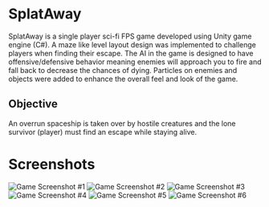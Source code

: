 # SplatAway
SplatAway is a single player sci-fi FPS game developed using Unity game engine (C#). A maze like level layout design was implemented to challenge players when finding their escape. The AI in the game is designed to have offensive/defensive behavior meaning enemies will approach you to fire and fall back to decrease the chances of dying. Particles on enemies and objects were added to enhance the overall feel and look of the game.
## Objective
An overrun spaceship is taken over by hostile creatures and the lone survivor (player) must find an escape while staying alive.

# Screenshots
![Game Screenshot #1](https://github.com/tzaitoun71/SplatAway/blob/master/game1.png)
![Game Screenshot #2](https://github.com/tzaitoun71/SplatAway/blob/master/game2.png)
![Game Screenshot #3](https://github.com/tzaitoun71/SplatAway/blob/master/game3.png)
![Game Screenshot #4](https://github.com/tzaitoun71/SplatAway/blob/master/game4.png)
![Game Screenshot #5](https://github.com/tzaitoun71/SplatAway/blob/master/game5.png)
![Game Screenshot #6](https://github.com/tzaitoun71/SplatAway/blob/master/game6.png)
